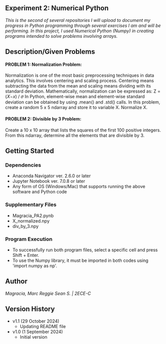 ## Experiment 2: Numerical Python 
_This is the second of several repositories I will upload to document my progress in Python programming through several exercises I am and will be performing. In this project, I used Numerical Python (Numpy) in creating programs intended to solve problems involving arrays._

## Description/Given Problems
#### PROBLEM 1: Normalization Problem: 
Normalization is one of the most basic preprocessing techniques in data analytics. This involves centering and scaling process. Centering means subtracting the data from the mean and scaling means dividing with its standard deviation. Mathematically, normalization can be expressed as: Z = (𝑋−𝑥) / 𝜎
In Python, element-wise mean and element-wise standard deviation can be obtained by using .mean() and .std() calls. In this problem, create a random 5 x 5 ndarray and store it to variable X. Normalize X.

#### PROBLEM 2:  Divisible by 3 Problem: 
Create a 10 x 10 array that lists the squares of the first 100 positive integers. From this ndarray, determine all the elements that are divisible by 3.

## Getting Started

### Dependencies
* Anaconda Navigator ver. 2.6.0 or later
* Jupyter Notebook ver. 7.0.8 or later
* Any form of OS (Windows/Mac) that supports running the above software and Python code

### Supplementary Files
* Magracia_PA2.pynb
* X_normalized.npy
* div_by_3.npy

### Program Execution
* To successfully run both program files, select a specific cell and press Shift + Enter.
* To use the Numpy library, it must be imported in both codes using 'import numpy as np'.

## Author
_Magracia, Marc Reggie Sean S. | 2ECE-C_

## Version History
* v1.1 (29 October 2024)
  * Updating README file
* v1.0 (1 September 2024)
  * Initial version
